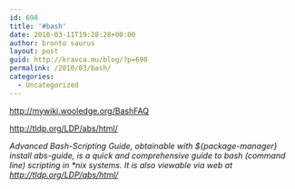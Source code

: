 ```yaml
---
id: 698
title: '#bash'
date: 2010-03-11T19:28:28+00:00
author: bronto saurus
layout: post
guid: http://kravca.mu/blog/?p=698
permalink: /2010/03/bash/
categories:
  - Uncategorized
---
```

<http://mywiki.wooledge.org/BashFAQ>
  
<http://tldp.org/LDP/abs/html/>
  
_<ubottu> Advanced Bash-Scripting Guide, obtainable with ${package-manager} install abs-guide, is a quick and comprehensive guide to bash (command line) scripting in *nix systems. It is also viewable via web at http://tldp.org/LDP/abs/html/_